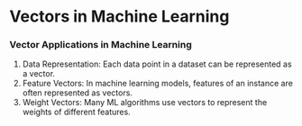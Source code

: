 # Vectors in Machine Learning

### Vector Applications in Machine Learning

1. Data Representation: Each data point in a dataset can be represented as a vector.
2. Feature Vectors: In machine learning models, features of an instance are often represented as vectors.
3. Weight Vectors: Many ML algorithms use vectors to represent the weights of different features.

